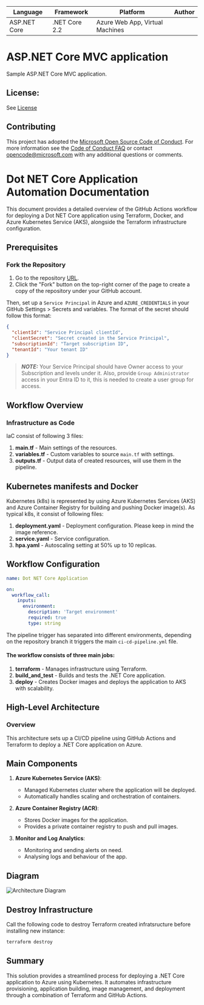 | Language | Framework | Platform | Author |
| -------- | -------- |--------|--------|
| ASP.NET Core | .NET Core 2.2 | Azure Web App, Virtual Machines |


# ASP.NET Core MVC application

Sample ASP.NET Core MVC application.

## License:

See [License](#)

## Contributing

This project has adopted the [Microsoft Open Source Code of Conduct](https://opensource.microsoft.com/codeofconduct/). For more information see the [Code of Conduct FAQ](https://opensource.microsoft.com/codeofconduct/faq/) or contact [opencode@microsoft.com](mailto:opencode@microsoft.com) with any additional questions or comments.

# Dot NET Core Application Automation Documentation

This document provides a detailed overview of the GitHub Actions workflow for deploying a Dot NET Core application using Terraform, Docker, and Azure Kubernetes Service (AKS), alongside the Terraform infrastructure configuration.

## Prerequisites

### Fork the Repository

1. Go to the repository [URL](https://github.com/nushams/dotnet-aks).
2. Click the "Fork" button on the top-right corner of the page to create a copy of the repository under your GitHub account.

Then, set up a `Service Principal` in Azure and `AZURE_CREDENTIALS` in your GitHub Settings > Secrets and variables. The format of the secret should follow this format:
``` json
{
  "clientId": "Service Principal clientId",
  "clientSecret": "Secret created in the Service Principal",
  "subscriptionId": "Target subscription ID",
  "tenantId": "Your tenant ID"
}
```
> **_NOTE:_** Your Service Principal should have Owner access to your Subscription and levels under it. Also, provide `Group Administrator` access in your Entra ID to it, this is needed to create a user group for access.

## Workflow Overview

### Infrastructure as Code
IaC consist of following 3 files:
1. **main.tf** - Main settings of the resources.
2. **variables.tf** - Custom variables to source `main.tf` with settings.
3. **outputs.tf** - Output data of created resources, will use them in the pipeline.

## Kubernetes manifests and Docker
Kubernetes (k8s) is represented by using Azure Kubernetes Services (AKS) and Azure Container Registry for building and pushing Docker image(s). As typical k8s, it consist of following files:
1. **deployment.yaml** - Deployment configuration. Please keep in mind the image reference.
2. **service.yaml** - Service configuration.
3. **hpa.yaml** - Autoscaling setting at 50% up to 10 replicas.

## Workflow Configuration

```yaml
name: Dot NET Core Application

on:
  workflow_call:
    inputs:
      environment:
        description: 'Target environment'
        required: true
        type: string
```
The pipeline trigger has separated into different environments, depending on the repository branch it triggers the main `ci-cd-pipeline.yml` file.

#### The workflow consists of three main jobs:
1. **terraform** - Manages infrastructure using Terraform.
2. **build_and_test** - Builds and tests the .NET Core application.
3. **deploy** - Creates Docker images and deploys the application to AKS with scalability.

## High-Level Architecture

### Overview

This architecture sets up a CI/CD pipeline using GitHub Actions and Terraform to deploy a .NET Core application on Azure. 

## Main Components

1. **Azure Kubernetes Service (AKS)**:
   - Managed Kubernetes cluster where the application will be deployed.
   - Automatically handles scaling and orchestration of containers.

2. **Azure Container Registry (ACR)**:
   - Stores Docker images for the application.
   - Provides a private container registry to push and pull images.

3. **Monitor and Log Analytics**:
   - Monitoring and sending alerts on need.
   - Analysing logs and behaviour of the app.

## Diagram

![Architecture Diagram](./aspnet-core-dotnet-core/docs/architecture.eraserdiagram)  

## Destroy Infrastructure
Call the following code to destroy Terraform created infratsructure before installing new instance:
```bash
terraform destroy
```

## Summary

This solution provides a streamlined process for deploying a .NET Core application to Azure using Kubernetes. It automates infrastructure provisioning, application building, image management, and deployment through a combination of Terraform and GitHub Actions.